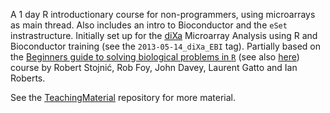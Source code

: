 A 1 day R introductionary course for non-programmers, using microarrays as main thread. Also includes an intro to Bioconductor and the `eSet` instrastructure. Initially set up for the [diXa](http://www.dixa-fp7.eu/dixa-training/dixa-training-agenda/dixa-microarray-training) Microarray Analysis using R and Bioconductor training (see the `2013-05-14_diXa_EBI` tag). Partially based on the [Beginners guide to solving biological problems in `R`](http://www.training.cam.ac.uk/gsls/course/gsls-rintro) (see also [here](http://logic.sysbiol.cam.ac.uk/teaching/Rcourse/)) course by Robert Stojnić, Rob Foy, John Davey, Laurent Gatto and Ian Roberts.

See the [TeachingMaterial](https://github.com/lgatto/TeachingMaterial) repository for more material.
